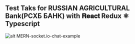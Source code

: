 ## Test Taks for RUSSIAN AGRICULTURAL Bank(РСХБ БАНК) with 𝐑𝐞𝐚𝐜𝐭 Redux ⚛ Typescript
![alt MERN-socket.io-chat-example](https://i.ibb.co/G0QJxj3/Blog-Article-MERN-Stack-2.png)
